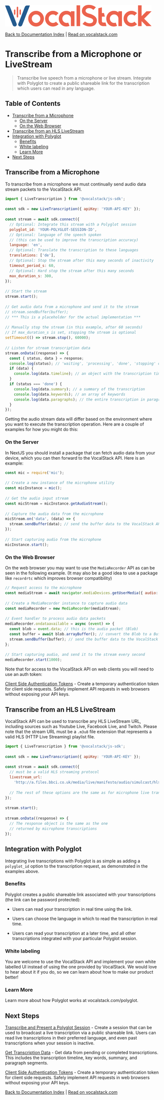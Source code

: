 [![](/logo.svg 'VocalStack')](https://vocalstack.com)

[Back to Documentation Index](/README.md#documentation-index) | [Read on vocalstack.com](https://vocalstack.com/documentation/transcribe-from-a-microphone-or-live-stream)

# Transcribe from a Microphone or LiveStream

> Transcribe live speech from a microphone or live stream. Integrate with Polyglot to create a public shareable link for the transcription which users can read in any language. 

## Table of Contents
  - [Transcribe from a Microphone](#transcribe-from-a-microphone)
    - [On the Server](#on-the-server)
    - [On the Web Browser](#on-the-web-browser)
  - [Transcribe from an HLS LiveStream](#transcribe-from-an-hls-livestream)
  - [Integration with Polyglot](#integration-with-polyglot)
    - [Benefits](#benefits)
    - [White labeling](#white-labeling)
    - [Learn More](#learn-more)
  - [Next Steps](#next-steps)

## Transcribe from a Microphone

To transcribe from a microphone we must continually send audio data stream packets to the VocalStack API.

```js
import { LiveTranscription } from '@vocalstack/js-sdk';

const sdk = new LiveTranscription({ apiKey: 'YOUR-API-KEY' });

const stream = await sdk.connect({
  // Optional: Integrate this stream with a Polyglot session
  polyglot_id: 'YOUR-POLYGLOT-SESSION-ID',
  // Optional: language of the speech spoken
  // (this can be used to improve the transcription accuracy)
  language: 'en',
  // Optional: Translate the transcription to these languages
  translations: ['de'],
  // Optional: Stop the stream after this many seconds of inactivity
  timeout_period_s: 60,
  // Optional: Hard stop the stream after this many seconds
  max_duration_s: 300,
});

// Start the stream
stream.start();

// Get audio data from a microphone and send it to the stream
// stream.sendBuffer(buffer);
// *** This is a placeholder for the actual implementation ***

// Manually stop the stream (in this example, after 60 seconds)
// If max_duration_s is set, stopping the stream is optional
setTimeout(() => stream.stop(), 60000);

// Listen for stream transcription data
stream.onData((response) => {
  const { status, data } = response;
  console.log(status); // 'waiting', 'processing', 'done', 'stopping' or 'error'
  if (data) {
    console.log(data.timeline); // an object with the transcription timeline
  }
  if (status === 'done') {
    console.log(data.summary); // a summary of the transcription
    console.log(data.keywords); // an array of keywords
    console.log(data.paragraphs); // the entire transcription in paragraph form
  }
});

```

Getting the audio stream data will differ based on the environment where you want to execute the transcription operation. Here are a couple of examples for how you might do this:

### On the Server

In NextJS you should install a package that can fetch audio data from your device, which you can then forward to the VocalStack API. Here is an example:

```js
const mic = require('mic');

// Create a new instance of the microphone utility
const micInstance = mic();

// Get the audio input stream
const micStream = micInstance.getAudioStream();

// Capture the audio data from the microphone
micStream.on('data', (data) => {
  stream.sendBuffer(data); // send the buffer data to the VocalStack API
});

// Start capturing audio from the microphone
micInstance.start();

```

### On the Web Browser

On the web browser you may want to use the `MediaRecorder` API as can be seen in the following example. (It may also be a good idea to use a package like `recordrtc` which improves browser compatibility) 

```js
// Request access to the microphone
const mediaStream = await navigator.mediaDevices.getUserMedia({ audio: true });

// Create a MediaRecorder instance to capture audio data
const mediaRecorder = new MediaRecorder(mediaStream);

// Event handler to process audio data packets
mediaRecorder.ondataavailable = async (event) => {
  const blob = event.data; // this is the audio packet (Blob)
  const buffer = await blob.arrayBuffer(); // convert the Blob to a Buffer
  stream.sendBuffer(buffer); // send the buffer data to the VocalStack API
};

// Start capturing audio, and send it to the stream every second
mediaRecorder.start(1000);

```

Note that for access to the VocalStack API on web clients you will need to use an auth token:

[Client Side Authentication Tokens](transcribe-on-the-front-end-with-auth-tokens.md) - Create a temporary authentication token for client side requests. Safely implement API requests in web browsers without exposing your API keys.




## Transcribe from an HLS LiveStream

VocalStack API can be used to transcribe any HLS LiveStream URL, including sources such as Youtube Live, Facebook Live, and Twitch. Please note that the stream URL must be a `.m3u8` file extension that represents a valid HLS (HTTP Live Streaming) playlist file.

```js
import { LiveTranscription } from '@vocalstack/js-sdk';

const sdk = new LiveTranscription({ apiKey: 'YOUR-API-KEY' });

const stream = await sdk.connect({
  // must be a valid HLS streaming protocol
  livestream_url:
    'http://a.files.bbci.co.uk/media/live/manifesto/audio/simulcast/hls/nonuk/sbr_low/ak/bbc_world_service.m3u8',

  // The rest of these options are the same as for microphone live transcriptons
});

stream.start();

stream.onData((response) => {
  // The response object is the same as the one
  // returned by microphone transcriptions
});

```



## Integration with Polyglot

Integrating live transcriptions with Polyglot is as simple as adding a `polyglot_id` option to the transcription request, as demonstrated in the examples above. 

### Benefits

Polyglot creates a public shareable link associated with your transcriptions (the link can be password protected):

  - Users can read your transcription in real time using the link.

  - Users can choose the language in which to read the transcription in real time.

  - Users can read your transcription at a later time, and all other transcriptions integrated with your particular Polyglot session.

### White labeling

You are welcome to use the VocalStack API and implement your own white labelled UI instead of using the one provided by VocalStack. We would love to hear about it if you do, so we can learn about how to make our product better! 

### Learn More



Learn more about how Polyglot works at vocalstack.com/polyglot.



## Next Steps

[Transcribe and Present a Polyglot Session](transcribe-and-present-a-polyglot-session.md) - Create a session that can be used to broadcast a live transcription via a public shareable link. Users can read live transcriptions in their preferred language, and even past transcriptions when your session is inactive.


[Get Transcription Data](get-transcription-data.md) - Get data from pending or completed transcriptions. This includes the transcription timeline, key words, summary, and paragraph segments.


[Client Side Authentication Tokens](transcribe-on-the-front-end-with-auth-tokens.md) - Create a temporary authentication token for client side requests. Safely implement API requests in web browsers without exposing your API keys.



[Back to Documentation Index](/README.md#documentation-index) | [Read on vocalstack.com](https://vocalstack.com/documentation/transcribe-from-a-microphone-or-live-stream)


